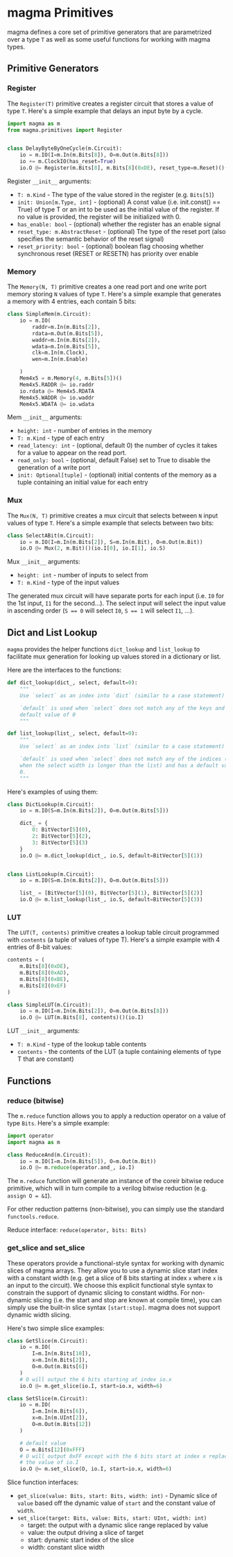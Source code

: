 # magma Primitives
magma defines a core set of primitive generators that are parametrized over a
type `T` as well as some useful functions for working with magma types.

## Primitive Generators
### Register
The `Register(T)` primitive creates a register circuit that stores a value of
type `T`.  Here's a simple example that delays an input byte by a cycle.

```python
import magma as m
from magma.primitives import Register


class DelayByteByOneCycle(m.Circuit):
    io = m.IO(I=m.In(m.Bits[8]), O=m.Out(m.Bits[8])) 
    io += m.ClockIO(has_reset=True)
    io.O @= Register(m.Bits[8], m.Bits[8](0xDE), reset_type=m.Reset)()(io.I)
```

Register `__init__` arguments:
* `T: m.Kind` - The type of the value stored in the register (e.g. `Bits[5]`)
* `init: Union[m.Type, int]` - (optional) A const value (i.e. init.const() ==
                                True) of type T or an int to be used as the
                                initial value of the register.  If no value is
                                provided, the register will be initialized with
                                0.
* `has_enable: bool` - (optional) whether the register has an enable signal
* `reset_type: m.AbstractReset` - (optional) The type of the reset port 
                                  (also specifies the semantic behavior of the
                                  reset signal)
* `reset_priority: bool` - (optional) boolean flag choosing whether synchronous
                           reset (RESET or RESETN) has priority over enable

### Memory
The `Memory(N, T)` primitive creates a one read port and one write port memory
storing `N` values of type `T`.  Here's a simple example that generates a
memory with 4 entries, each contain 5 bits:
```python
class SimpleMem(m.Circuit):
    io = m.IO(
        raddr=m.In(m.Bits[2]),
        rdata=m.Out(m.Bits[5]),
        waddr=m.In(m.Bits[2]),
        wdata=m.In(m.Bits[5]),
        clk=m.In(m.Clock),
        wen=m.In(m.Enable)

    )
    Mem4x5 = m.Memory(4, m.Bits[5])()
    Mem4x5.RADDR @= io.raddr
    io.rdata @= Mem4x5.RDATA
    Mem4x5.WADDR @= io.waddr
    Mem4x5.WDATA @= io.wdata
```

Mem `__init__` arguments:
* `height: int` - number of entries in the memory
* `T: m.Kind` - type of each entry
* `read_latency: int` - (optional, default 0) the number of cycles it takes for
                        a value to appear on the read port.
* `read_only: bool` - (optional, default False) set to True to disable the
                      generation of a write port
* `init: Optional[tuple]` - (optional) initial contents of the memory as a
                            tuple containing an initial value for each entry 

### Mux
The `Mux(N, T)` primitive creates a mux circuit that selects between `N` input
values of type `T`.  Here's a simple example that selects between two bits:
```python
class SelectABit(m.Circuit):
    io = m.IO(I=m.In(m.Bits[2]), S=m.In(m.Bit), O=m.Out(m.Bit))
    io.O @= Mux(2, m.Bit)()(io.I[0], io.I[1], io.S)
```

Mux `__init__` arguments:
* `height: int` - number of inputs to select from
* `T: m.Kind` - type of the input values

The generated mux circuit will have separate ports for each input (i.e. `I0`
for the 1st input, `I1` for the second...).  The select input will select
the input value in ascending order (`S == 0` will select `I0`, `S == 1` will
select `I1`, ...).

## Dict and List Lookup
`magma` provides the helper functions `dict_lookup` and `list_lookup` to
facilitate mux generation for looking up values stored in a dictionary or list.

Here are the interfaces to the functions:
```python
def dict_lookup(dict_, select, default=0):
    """
    Use `select` as an index into `dict` (similar to a case statement)

    `default` is used when `select` does not match any of the keys and has a
    default value of 0
    """

def list_lookup(list_, select, default=0):
    """
    Use `select` as an index into `list` (similar to a case statement)

    `default` is used when `select` does not match any of the indices (e.g.
    when the select width is longer than the list) and has a default value of
    0.
    """
```

Here's examples of using them:
```python
class DictLookup(m.Circuit):
    io = m.IO(S=m.In(m.Bits[2]), O=m.Out(m.Bits[5]))

    dict_ = {
        0: BitVector[5](0),
        2: BitVector[5](2),
        3: BitVector[5](3)
    }
    io.O @= m.dict_lookup(dict_, io.S, default=BitVector[5](1))


class ListLookup(m.Circuit):
    io = m.IO(S=m.In(m.Bits[2]), O=m.Out(m.Bits[5]))

    list_ = [BitVector[5](0), BitVector[5](1), BitVector[5](2)]
    io.O @= m.list_lookup(list_, io.S, default=BitVector[5](3))
```


### LUT
The `LUT(T, contents)` primitive creates a lookup table circuit programmed with
`contents` (a tuple of values of type T).
Here's a simple example with 4 entries of 8-bit values:
```python
contents = (
    m.Bits[8](0xDE),
    m.Bits[8](0xAD),
    m.Bits[8](0xBE),
    m.Bits[8](0xEF)
)

class SimpleLUT(m.Circuit):
    io = m.IO(I=m.In(m.Bits[2]), O=m.Out(m.Bits[8]))
    io.O @= LUT(m.Bits[8], contents)()(io.I)
```

LUT `__init__` arguments:
* `T: m.Kind` - type of the lookup table contents
* `contents` - the contents of the LUT (a tuple containing
              elements of type T that are constant)

## Functions
### reduce (bitwise)
The `m.reduce` function allows you to apply a reduction operator on a value of
type `Bits`.  Here's a simple example:
```python
import operator
import magma as m

class ReduceAnd(m.Circuit):
    io = m.IO(I=m.In(m.Bits[5]), O=m.Out(m.Bit))
    io.O @= m.reduce(operator.and_, io.I)
```
The `m.reduce` function will generate an instance of the coreir bitwise reduce
primitive, which will in turn compile to a verilog bitwise reduction (e.g.
`assign O = &I`).

For other reduction patterns (non-bitwise), you can simply use the standard
`functools.reduce`.

Reduce interface: `reduce(operator, bits: Bits)`

### get_slice and set_slice
These operators provide a functional-style syntax for working with dynamic
slices of magma arrays.  They allow you to use a dynamic slice start index with
a constant width (e.g. get a slice of 8 bits starting at index `x` where `x` is
an input to the circuit).  We choose this explicit functional style syntax to
constrain the support of dynamic slicing to constant widths.  For non-dynamic
slicing (i.e. the start and stop are known at compile time), you can simply use
the built-in slice syntax `[start:stop]`.  magma does not support dynamic width
slicing.

Here's two simple slice examples:
```python
class GetSlice(m.Circuit):
    io = m.IO(
        I=m.In(m.Bits[10]),
        x=m.In(m.Bits[2]),
        O=m.Out(m.Bits[6])
    )
    # O will output the 6 bits starting at index io.x
    io.O @= m.get_slice(io.I, start=io.x, width=6)

class SetSlice(m.Circuit):
    io = m.IO(
        I=m.In(m.Bits[6]),
        x=m.In(m.UInt[2]),
        O=m.Out(m.Bits[12])
    )

    # default value
    O = m.Bits[12](0xFFF)
    # O will output 0xFF except with the 6 bits start at index x replaced with
    # the value of io.I
    io.O @= m.set_slice(O, io.I, start=io.x, width=6)
```

Slice function interfaces:
* `get_slice(value: Bits, start: Bits, width: int)` - Dynamic slice of `value` based off
  the dynamic value of `start` and the constant value of `width`.
* `set_slice(target: Bits, value: Bits, start: UInt, width: int)`
   * target: the output with a dynamic slice range replaced by value
   * value: the output driving a slice of target
   * start: dynamic start index of the slice
   * width: constant slice width


